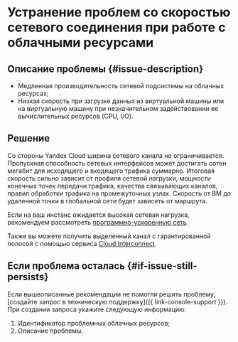 # Устранение проблем со скоростью сетевого соединения при работе с облачными ресурсами


## Описание проблемы {#issue-description}

* Медленная производительность сетевой подсистемы на облачных ресурсах;
* Низкая скорость при загрузке данных из виртуальной машины или на виртуальную машину при незначительном задействовании ее вычислительных ресурсов (CPU, I/O).

## Решение

Со стороны Yandex Cloud ширина сетевого канала не ограничивается. Пропускная способность сетевых интерфейсов может достигать сотен мегабит для исходящего и входящего трафика суммарно.
Итоговая скорость сильно зависит от профиля сетевой нагрузки, мощности конечных точек передачи трафика, качества связывающих каналов, правил обработки трафика на промежуточных узлах. Скорость от ВМ до удаленной точки в глобальной сети будет зависеть от маршрута.

Если на ваш инстанс ожидается высокая сетевая нагрузка, рекомендуем рассмотреть [программно-ускоренную сеть](../../../vpc/concepts/software-accelerated-network.md).

Также вы можете получить выделенный канал с гарантированной полосой с помощью сервиса [Cloud Interconnect](https://cloud.yandex.ru/docs/interconnect/).

## Если проблема осталась {#if-issue-still-persists}

Если вышеописанные рекомендации не помогли решить проблему, [создайте запрос в техническую поддержку]({{ link-console-support }}).
При создании запроса укажите следующую информацию:

1. Идентификатор проблемных облачных ресурсов;
2. Описание проблемы.